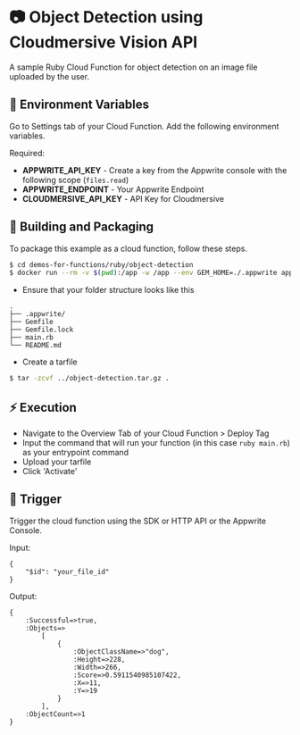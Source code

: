# 📷 Object Detection using Cloudmersive Vision API
A sample Ruby Cloud Function for object detection on an image file uploaded by the user. 

## 📝 Environment Variables
Go to Settings tab of your Cloud Function. Add the following environment variables.

Required:
* **APPWRITE_API_KEY** - Create a key from the Appwrite console with the following scope (`files.read`)
* **APPWRITE_ENDPOINT** - Your Appwrite Endpoint
* **CLOUDMERSIVE_API_KEY** - API Key for Cloudmersive

## 🚀 Building and Packaging
To package this example as a cloud function, follow these steps.

```bash
$ cd demos-for-functions/ruby/object-detection
$ docker run --rm -v $(pwd):/app -w /app --env GEM_HOME=./.appwrite appwrite/env-ruby-3.0:1.0.0 bundle install
```
* Ensure that your folder structure looks like this
```
.
├── .appwrite/
├── Gemfile
├── Gemfile.lock
├── main.rb
└── README.md
```

* Create a tarfile

```bash
$ tar -zcvf ../object-detection.tar.gz .
```

## ⚡ Execution
* Navigate to the Overview Tab of your Cloud Function > Deploy Tag
* Input the command that will run your function (in this case `ruby main.rb`) as your entrypoint command
* Upload your tarfile
* Click 'Activate'

## 🎯 Trigger
Trigger the cloud function using the SDK or HTTP API or the Appwrite Console.

Input:
```
{
	"$id": "your_file_id"
}
```

Output:
```
{
	:Successful=>true, 
	:Objects=>
		[
			{
				:ObjectClassName=>"dog", 
				:Height=>228, 
				:Width=>266, 
				:Score=>0.5911540985107422, 
				:X=>11, 
				:Y=>19
			}
		], 
	:ObjectCount=>1
}
```